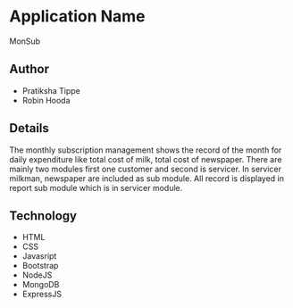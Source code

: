 # Application Name
 MonSub
## Author
* Pratiksha Tippe
* Robin Hooda
## Details
The monthly subscription management shows the record of the month for daily expenditure like total cost of milk, total cost of newspaper. There are mainly two modules first one customer and second is servicer. In servicer milkman, newspaper are included as sub module. All record is displayed in report sub module which is in servicer module.
## Technology
* HTML
* CSS
* Javasript
* Bootstrap
* NodeJS
* MongoDB
* ExpressJS
